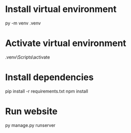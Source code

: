 # Install virtual environment
py -m venv .venv
# Activate virtual environment
.venv\Scripts\activate
# Install dependencies
pip install -r requirements.txt
npm install
# Run website
py manage.py runserver
